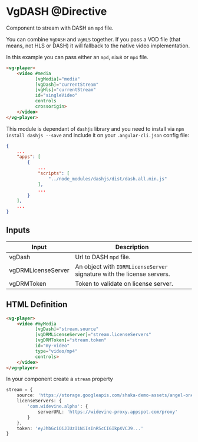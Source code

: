# VgDASH @Directive

Component to stream with DASH an `mpd` file.

You can combine `VgDASH` and `VgHLS` together. If you pass a VOD file (that means, not HLS or DASH) it will fallback to the native video implementation.

In this example you can pass either an `mpd`, `m3u8` or `mp4` file.

```html
<vg-player>
    <video #media
           [vgMedia]="media"
           [vgDash]="currentStream"
           [vgHls]="currentStream"
           id="singleVideo"
           controls
           crossorigin>
    </video>
</vg-player>
```

This module is dependant of `dashjs` library and you need to install via `npm install dashjs --save` and include it on your `.angular-cli.json` config file:

```json
{
    ...
    "apps": [
        {
            ...
            "scripts": [
                "../node_modules/dashjs/dist/dash.all.min.js"
            ],
            ...
        }
    ],
    ...
}

```

## Inputs

| Input | Description |
|--- |--- |
| vgDash | Url to DASH `mpd` file. |
| vgDRMLicenseServer | An object with `IDRMLicenseServer` signature with the license servers. |
| vgDRMToken | Token to validate on license server. |

## HTML Definition

```html
<vg-player>
    <video #myMedia
           [vgDash]="stream.source"
           [vgDRMLicenseServer]="stream.licenseServers"
           [vgDRMToken]="stream.token"
           id="my-video"
           type="video/mp4"
           controls>
    </video>
</vg-player>
```

In your component create a `stream` property

```typescript
stream = {
    source: 'https://storage.googleapis.com/shaka-demo-assets/angel-one-widevine/dash.mpd',
    licenseServers: {
        'com.widevine.alpha': {
            serverURL: 'https://widevine-proxy.appspot.com/proxy'
        }
    },
    token: 'eyJhbGciOiJIUzI1NiIsInR5cCI6IkpXVCJ9...'
}
```
